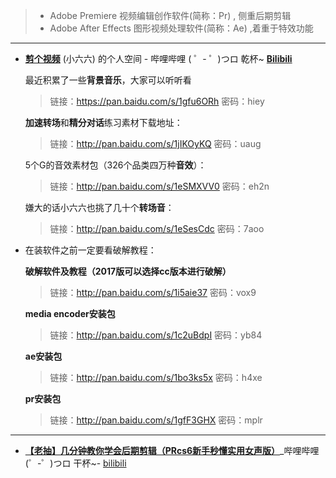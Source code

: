 > - Adobe Premiere 视频编辑创作软件(简称：Pr) , 侧重后期剪辑
> - Adobe After Effects 图形视频处理软件(简称：Ae) ,着重于特效功能

----------------------------------------------

- [**剪个视频**](https://space.bilibili.com/201749078/#/) (小六六) 的个人空间 - 哔哩哔哩 ( ゜- ゜)つロ 乾杯~ [**Bilibili**](https://space.bilibili.com/)

  最近积累了一些**背景音乐**，大家可以听听看

  > 链接：https://pan.baidu.com/s/1gfu6ORh 
  > 密码：hiey


  **加速转场**和**精分对话**练习素材下载地址：

  > 链接：http://pan.baidu.com/s/1jIKOyKQ 
  > 密码：uaug

  5个G的音效素材包（326个品类四万种**音效**）：

  > 链接：http://pan.baidu.com/s/1eSMXVV0
  > 密码：eh2n


  嫌大的话小六六也挑了几十个**转场音**：

  > 链接：http://pan.baidu.com/s/1eSesCdc
  > 密码：7aoo

- 在装软件之前一定要看破解教程：

  **破解软件及教程（2017版可以选择cc版本进行破解）**

  > 链接：http://pan.baidu.com/s/1i5aie37 
  > 密码：vox9

  **media encoder安装包**

  > 链接：http://pan.baidu.com/s/1c2uBdpI 
  > 密码：yb84


  **ae安装包**

  > 链接：http://pan.baidu.com/s/1bo3ks5x 
  > 密码：h4xe


  **pr安装包**

  > 链接：http://pan.baidu.com/s/1gfF3GHX 
  > 密码：mplr

----------------------------------------------

- [**【老抽】几分钟教你学会后期剪辑（PRcs6新手秒懂实用女声版）**](https://www.bilibili.com/video/av2997073)_哔哩哔哩 (゜-゜)つロ 干杯~- [bilibili](https://www.bilibili.com/)
